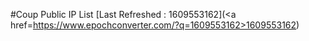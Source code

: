#Coup Public IP List
[Last Refreshed : 1609553162](<html><a href=https://www.epochconverter.com/?q=1609553162>1609553162</a></html>)
